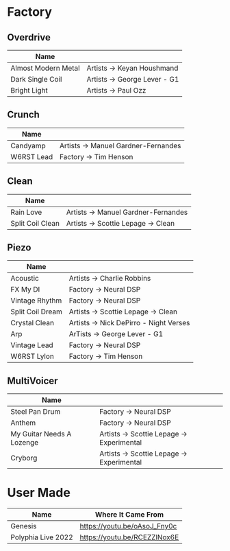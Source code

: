 # Factory

## Overdrive

| Name                |                              |
| ------------------- | ---------------------------- |
| Almost Modern Metal | Artists -> Keyan Houshmand   |
| Dark Single Coil    | Artists -> George Lever - G1 |
| Bright Light        | Artists -> Paul Ozz          |

## Crunch

| Name       |                                     |
| ---------- | ----------------------------------- |
| Candyamp   | Artists -> Manuel Gardner-Fernandes |
| W6RST Lead | Factory -> Tim Henson               |

## Clean

| Name             |                                     |
| ---------------- | ----------------------------------- |
| Rain Love        | Artists -> Manuel Gardner-Fernandes |
| Split Coil Clean | Artists -> Scottie Lepage -> Clean  |

## Piezo

| Name             |                                        |
| ---------------- | -------------------------------------- |
| Acoustic         | Artists -> Charlie Robbins             |
| FX My DI         | Factory -> Neural DSP                  |
| Vintage Rhythm   | Factory -> Neural DSP                  |
| Split Coil Dream | Artists -> Scottie Lepage -> Clean     |
| Crystal Clean    | Artists -> Nick DePirro - Night Verses |
| Arp              | ArTists -> George Lever - G1           |
| Vintage Lead     | Factory -> Neural DSP                  |
| W6RST Lylon      | Factory -> Tim Henson                  |

## MultiVoicer

| Name                      |                                           |
| ------------------------- | ----------------------------------------- |
| Steel Pan Drum            | Factory -> Neural DSP                     |
| Anthem                    | Factory -> Neural DSP                     |
| My Guitar Needs A Lozenge | Artists -> Scottie Lepage -> Experimental |
| Cryborg                   | Artists -> Scottie Lepage -> Experimental |

# User Made

| Name               | Where It Came From           |
| ------------------ | ---------------------------- |
| Genesis            | https://youtu.be/oAsoJ_Fny0c |
| Polyphia Live 2022 | https://youtu.be/RCEZZlNox6E |
